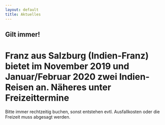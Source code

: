 ```yaml
---
layout: default
title: Aktuelles
---
```


## Gilt immer!

# Franz aus Salzburg (Indien-Franz) bietet im November 2019 und Januar/Februar 2020 zwei Indien-Reisen an. Näheres unter Freizeittermine

Bitte immer rechtzeitig buchen, sonst entstehen evtl.
Ausfallkosten oder die Freizeit muss abgesagt werden.

